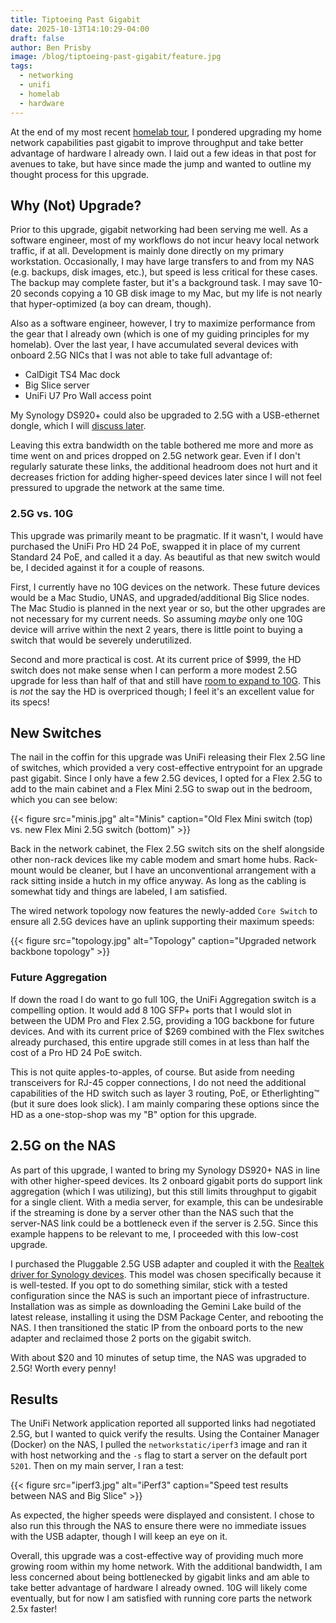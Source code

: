 ```yaml
---
title: Tiptoeing Past Gigabit
date: 2025-10-13T14:10:29-04:00
draft: false
author: Ben Prisby
image: /blog/tiptoeing-past-gigabit/feature.jpg
tags:
  - networking
  - unifi
  - homelab
  - hardware
---
```

At the end of my most recent [homelab tour](/blog/homelab-tour-2025/), I pondered upgrading my home network capabilities
past gigabit to improve throughput and take better advantage of hardware I already own. I laid out a few ideas in that
post for avenues to take, but have since made the jump and wanted to outline my thought process for this upgrade.

## Why (Not) Upgrade?

Prior to this upgrade, gigabit networking had been serving me well. As a software engineer, most of my workflows do not
incur heavy local network traffic, if at all. Development is mainly done directly on my primary workstation.
Occasionally, I may have large transfers to and from my NAS (e.g. backups, disk images, etc.), but speed is less
critical for these cases. The backup may complete faster, but it's a background task. I may save 10-20 seconds copying a
10 GB disk image to my Mac, but my life is not nearly that hyper-optimized (a boy can dream, though).

Also as a software engineer, however, I try to maximize performance from the gear that I already own (which is one of
my guiding principles for my homelab). Over the last year, I have accumulated several devices with onboard 2.5G NICs
that I was not able to take full advantage of:

- CalDigit TS4 Mac dock
- Big Slice server
- UniFi U7 Pro Wall access point

My Synology DS920+ could also be upgraded to 2.5G with a USB-ethernet dongle, which I will
[discuss later](#25g-on-the-nas).

Leaving this extra bandwidth on the table bothered me more and more as time went on and prices dropped on 2.5G network
gear. Even if I don't regularly saturate these links, the additional headroom does not hurt and it decreases friction
for adding higher-speed devices later since I will not feel pressured to upgrade the network at the same time.

### 2.5G vs. 10G

This upgrade was primarily meant to be pragmatic. If it wasn't, I would have purchased the UniFi Pro HD 24 PoE, swapped
it in place of my current Standard 24 PoE, and called it a day. As beautiful as that new switch would be, I decided
against it for a couple of reasons.

First, I currently have no 10G devices on the network. These future devices would be a Mac Studio, UNAS, and
upgraded/additional Big Slice nodes. The Mac Studio is planned in the next year or so, but the other upgrades are not
necessary for my current needs. So assuming *maybe* only one 10G device will arrive within the next 2 years, there is
little point to buying a switch that would be severely underutilized.

Second and more practical is cost. At its current price of $999, the HD switch does not make sense when I can perform a
more modest 2.5G upgrade for less than half of that and still have [room to expand to 10G](#future-aggregation). This is
*not* the say the HD is overpriced though; I feel it's an excellent value for its specs!

## New Switches

The nail in the coffin for this upgrade was UniFi releasing their Flex 2.5G line of switches, which provided a very
cost-effective entrypoint for an upgrade past gigabit. Since I only have a few 2.5G devices, I opted for a Flex 2.5G to
add to the main cabinet and a Flex Mini 2.5G to swap out in the bedroom, which you can see below:

{{< figure src="minis.jpg" alt="Minis" caption="Old Flex Mini switch (top) vs. new Flex Mini 2.5G switch (bottom)" >}}

Back in the network cabinet, the Flex 2.5G switch sits on the shelf alongside other non-rack devices like my cable modem
and smart home hubs. Rack-mount would be cleaner, but I have an unconventional arrangement with a rack sitting inside a
hutch in my office anyway. As long as the cabling is somewhat tidy and things are labeled, I am satisfied.

The wired network topology now features the newly-added `Core Switch` to ensure all 2.5G devices have an uplink
supporting their maximum speeds:

{{< figure src="topology.jpg" alt="Topology" caption="Upgraded network backbone topology" >}}

### Future Aggregation

If down the road I do want to go full 10G, the UniFi Aggregation switch is a compelling option. It would add 8 10G SFP+
ports that I would slot in between the UDM Pro and Flex 2.5G, providing a 10G backbone for future devices. And with its
current price of $269 combined with the Flex switches already purchased, this entire upgrade still comes in at less than
half the cost of a Pro HD 24 PoE switch.

This is not quite apples-to-apples, of course. But aside from needing transceivers for RJ-45 copper connections, I do
not need the additional capabilities of the HD switch such as layer 3 routing, PoE, or Etherlighting™ (but it sure does
look slick). I am mainly comparing these options since the HD as a one-stop-shop was my "B" option for this upgrade.

## 2.5G on the NAS

As part of this upgrade, I wanted to bring my Synology DS920+ NAS in line with other higher-speed devices. Its 2 onboard
gigabit ports do support link aggregation (which I was utilizing), but this still limits throughput to gigabit for a
single client. With a media server, for example, this can be undesirable if the streaming is done by a server other than
the NAS such that the server-NAS link could be a bottleneck even if the server is 2.5G. Since this example happens to be
relevant to me, I proceeded with this low-cost upgrade.

I purchased the Pluggable 2.5G USB adapter and coupled it with the
[Realtek driver for Synology devices](https://github.com/bb-qq/r8152). This model was chosen specifically because it is
well-tested. If you opt to do something similar, stick with a tested configuration since the NAS is such an important
piece of infrastructure. Installation was as simple as downloading the Gemini Lake build of the latest release,
installing it using the DSM Package Center, and rebooting the NAS. I then transitioned the static IP from the onboard
ports to the new adapter and reclaimed those 2 ports on the gigabit switch.

With about $20 and 10 minutes of setup time, the NAS was upgraded to 2.5G! Worth every penny!

## Results

The UniFi Network application reported all supported links had negotiated 2.5G, but I wanted to quick verify the
results. Using the Container Manager (Docker) on the NAS, I pulled the `networkstatic/iperf3` image and ran it with host
networking and the `-s` flag to start a server on the default port `5201`. Then on my main server, I ran a test:

{{< figure src="iperf3.jpg" alt="iPerf3" caption="Speed test results between NAS and Big Slice" >}}

As expected, the higher speeds were displayed and consistent. I chose to also run this through the NAS to ensure there
were no immediate issues with the USB adapter, though I will keep an eye on it.

Overall, this upgrade was a cost-effective way of providing much more growing room within my home network. With the
additional bandwidth, I am less concerned about being bottlenecked by gigabit links and am able to take better advantage
of hardware I already owned. 10G will likely come eventually, but for now I am satisfied with running core parts the
network 2.5x faster!
